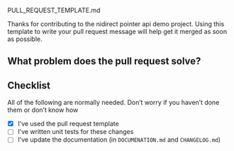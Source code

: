 PULL_REQUEST_TEMPLATE.md

Thanks for contributing to the nidirect pointer api demo project. Using this template to write your pull request message will help get it merged as soon as possible.

## What problem does the pull request solve?
<!--- Describe why you’re making this change -->

## Checklist

 All of the following are normally needed. Don’t worry if you haven’t done them or don’t know how
 
- [x] I’ve used the pull request template
- [ ] I’ve written unit tests for these changes
- [ ] I’ve update the documentation (in `DOCUMENATION.md` and `CHANGELOG.md`)
